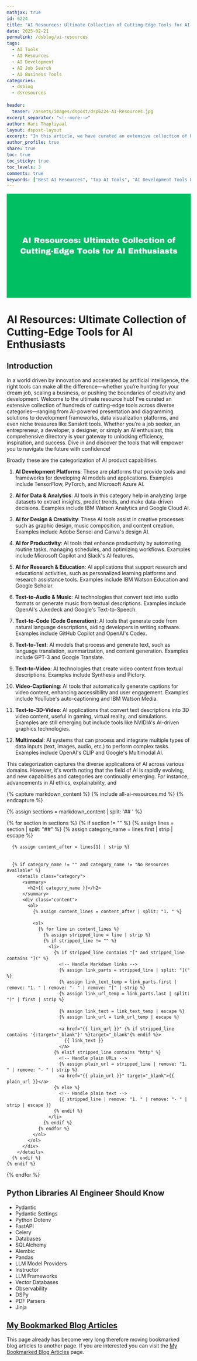 ```yaml
---
mathjax: true
id: 6224
title: "AI Resources: Ultimate Collection of Cutting-Edge Tools for AI Enthusiasts"
date: 2025-02-21
permalink: /dsblog/ai-resources
tags:
  - AI Tools
  - AI Resources
  - AI Development
  - AI Job Search
  - AI Business Tools
categories:
  - dsblog
  - dsresources

header:
  teaser: /assets/images/dspost/dsp6224-AI-Resources.jpg
excerpt_separator: "<!--more-->"
author: Hari Thapliyaal
layout: dspost-layout
excerpt: "In this article, we have curated an extensive collection of hundreds of cutting-edge AI tools and resources across diverse categories. Whether you’re a job seeker, an entrepreneur, a developer, a designer, or simply an AI enthusiast, this resource hub is your gateway to unlocking efficiency, inspiration, and success."
author_profile: true
share: true
toc: true
toc_sticky: true
toc_levels: 3
comments: true
keywords: ["Best AI Resources", "Top AI Tools", "AI Development Tools List", "AI Job Search Tools for Freshers", "AI Business Tools for Entrepreneurs", "AI Tools for Developers to Learn", "AI Tools for Entrepreneurs to Grow Business"]
---
```



![AI Resources](/assets/images/dspost/dsp6224-AI-Resources.jpg)

# AI Resources: Ultimate Collection of Cutting-Edge Tools for AI Enthusiasts

## Introduction
In a world driven by innovation and accelerated by artificial intelligence, the right tools can make all the difference—whether you’re hunting for your dream job, scaling a business, or pushing the boundaries of creativity and development. Welcome to the ultimate resource hub! I've curated an extensive collection of hundreds of cutting-edge tools across diverse categories—ranging from AI-powered presentation and diagramming solutions to development frameworks, data visualization platforms, and even niche treasures like Sanskrit tools. Whether you’re a job seeker, an entrepreneur, a developer, a designer, or simply an AI enthusiast, this comprehensive directory is your gateway to unlocking efficiency, inspiration, and success. Dive in and discover the tools that will empower you to navigate the future with confidence!

Broadly these are the categorization of AI product capabilities.

1. **AI Development Platforms**: These are platforms that provide tools and frameworks for developing AI models and applications. Examples include TensorFlow, PyTorch, and Microsoft Azure AI.

2. **AI for Data & Analytics**: AI tools in this category help in analyzing large datasets to extract insights, predict trends, and make data-driven decisions. Examples include IBM Watson Analytics and Google Cloud AI.

3. **AI for Design & Creativity**: These AI tools assist in creative processes such as graphic design, music composition, and content creation. Examples include Adobe Sensei and Canva's design AI.

4. **AI for Productivity**: AI tools that enhance productivity by automating routine tasks, managing schedules, and optimizing workflows. Examples include Microsoft Copilot and Slack's AI features.

5. **AI for Research & Education**: AI applications that support research and educational activities, such as personalized learning platforms and research assistance tools. Examples include IBM Watson Education and Google Scholar.

6. **Text-to-Audio & Music**: AI technologies that convert text into audio formats or generate music from textual descriptions. Examples include OpenAI's Jukedeck and Google's Text-to-Speech.

7. **Text-to-Code (Code Generation)**: AI tools that generate code from natural language descriptions, aiding developers in writing software. Examples include GitHub Copilot and OpenAI's Codex.

8. **Text-to-Text**: AI models that process and generate text, such as language translation, summarization, and content generation. Examples include GPT-3 and Google Translate.

9. **Text-to-Video**: AI technologies that create video content from textual descriptions. Examples include Synthesia and Pictory.

10. **Video-Captioning**: AI tools that automatically generate captions for video content, enhancing accessibility and user engagement. Examples include YouTube's auto-captioning and IBM Watson Media.

11. **Text-to-3D-Video**: AI applications that convert text descriptions into 3D video content, useful in gaming, virtual reality, and simulations. Examples are still emerging but include tools like NVIDIA's AI-driven graphics technologies.

12. **Multimodal**: AI systems that can process and integrate multiple types of data inputs (text, images, audio, etc.) to perform complex tasks. Examples include OpenAI's CLIP and Google's Multimodal AI.

This categorization captures the diverse applications of AI across various domains. However, it's worth noting that the field of AI is rapidly evolving, and new capabilities and categories are continually emerging. For instance, advancements in AI ethics, explainability, and


{% capture markdown_content %}
  {% include all-ai-resources.md %}
{% endcapture %}

{% assign sections = markdown_content | split: '## ' %}

<div class="ai-resources-container">
  {% for section in sections %}
    {% if section != "" %}
      {% assign lines = section | split: "##" %}
      {% assign category_name = lines.first | strip | escape %}

      {% assign content_after = lines[1] | strip %} 


      {% if category_name != "" and category_name != "No Resources Available" %}
        <details class="category">
          <summary>
            <h2>{{ category_name }}</h2>
          </summary>
          <div class="content">
            <ol>
              {% assign content_lines = content_after | split: "1. " %}

              <ol>
                {% for line in content_lines %}
                  {% assign stripped_line = line | strip %}
                  {% if stripped_line != "" %}
                    <li>
                      {% if stripped_line contains "[" and stripped_line contains "](" %}
                        <!-- Handle Markdown links -->
                        {% assign link_parts = stripped_line | split: "](" %}
                        {% assign link_text_temp = link_parts.first | remove: "1. " | remove: "- " | remove: "[" | strip %}
                        {% assign link_url_temp = link_parts.last | split: ")" | first | strip %}

                        {% assign link_text = link_text_temp | escape %}
                        {% assign link_url = link_url_temp | escape %}

                        <a href="{{ link_url }}" {% if stripped_line contains '{:target="_blank"}' %}target="_blank"{% endif %}>
                          {{ link_text }}
                        </a>
                      {% elsif stripped_line contains "http" %}
                        <!-- Handle plain URLs -->
                        {% assign plain_url = stripped_line | remove: "1. " | remove: "- " | strip %}
                        <a href="{{ plain_url }}" target="_blank">{{ plain_url }}</a>
                      {% else %}
                        <!-- Handle plain text -->
                        {{ stripped_line | remove: "1. " | remove: "- " | strip | escape }}
                      {% endif %}
                    </li>
                  {% endif %}
                {% endfor %}
              </ol>
            </ol>
          </div>
        </details>
      {% endif %}
    {% endif %}
  {% endfor %}
</div>

<style>
.ai-resources-container {
  max-width: 900px;
  margin: 0 auto;
}

.category {
  margin-bottom: 1.5em;
  border: 1px solid #eee;
  border-radius: 4px;
  padding: 0.5em;
}

summary {
  font-weight: bold;
  cursor: pointer;
  padding: 0.5em;
  background: #f9f9f9;
  border-radius: 3px;
  list-style: none; /* Remove default arrow */
  display: flex; /* Align arrow and text horizontally */
  align-items: center; /* Vertically center align items */
}

summary::-webkit-details-marker {
  display: none; /* Remove default arrow in WebKit browsers */
}

summary h2 {
  margin: 0; /* Remove default margins */
  margin-left: 10px; /* Add space between arrow and heading */
  font-size: 1.2em;
  display: inline; /* Ensure the heading stays inline */
}

summary::before {
  content: "▶"; /* Custom arrow */
  font-size: 1.2em;
  transition: transform 0.3s ease;
  margin-right: 10px; /* Add spacing between arrow and heading */
}

details[open] summary::before {
  transform: rotate(90deg); /* Rotate arrow when expanded */
}

.content {
  margin-top: 1em;
  padding-left: 1em;
}

.content ol {
  padding-left: 1.5em;
}

.content li {
  margin-bottom: 0.5em;
  line-height: 1.6;
}

.content a {
  color: #0066cc;
  text-decoration: underline;
}

.content a:hover {
  color: #003366;
}
</style>

<script>
  document.addEventListener("DOMContentLoaded", function () {
    const categories = document.querySelectorAll(".category");

    categories.forEach((category) => {
      const summary = category.querySelector("summary");
      const categoryName = summary.textContent.trim();
      const savedState = localStorage.getItem("category_" + encodeURIComponent(categoryName));

      // Set initial state based on localStorage
      if (savedState === "open") {
        category.open = true;
      } else {
        category.open = false;
      }

      // Toggle and save state on click
      summary.addEventListener("click", function () {
        setTimeout(() => {
          const isOpen = category.open;
          localStorage.setItem(
            "category_" + encodeURIComponent(categoryName),
            isOpen ? "open" : "closed"
          );
        }, 0);
      });
    });
  });
</script>

## Python Libraries AI Engineer Should Know
- Pydantic
- Pydantic Settings
- Python Dotenv
- FastAPI
- Celery
- Databases
- SQLAlchemy
- Alembic
- Pandas
- LLM Model Providers
- Instructor
- LLM Frameworks
- Vector Databases
- Observability
- DSPy
- PDF Parsers
- Jinja

## [My Bookmarked Blog Articles](/dsblog/mybookmark-blog-articles)
This page already has become very long therefore moving bookmarked blog articles to another page. If you are interested you can visit the [My Bookmarked Blog Articles](/dsblog/mybookmark-blog-articles) page.


